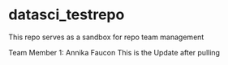 # datasci_testrepo
This repo serves as a sandbox for repo team management

Team Member 1: Annika Faucon
This is the Update after pulling
